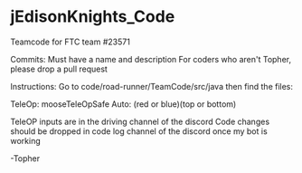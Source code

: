 # jEdisonKnights_Code
 Teamcode for FTC team #23571

Commits: Must have a name and description
For coders who aren't Topher, please drop a pull request

Instructions:
Go to code/road-runner/TeamCode/src/java then find the files:

TeleOp: mooseTeleOpSafe
Auto: (red or blue)(top or bottom) 

TeleOP inputs are in the driving channel of the discord
Code changes should be dropped in code log channel of the discord once my bot is working

-Topher
